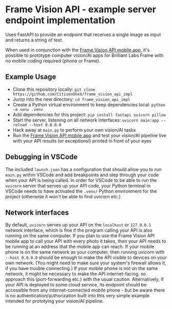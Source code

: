 # Frame Vision API - example server endpoint implementation

Uses FastAPI to provide an endpoint that receives a single image as input and returns a string of text.

When used in conjunction with the [Frame Vision API mobile app](https://github.com/CitizenOneX/frame_vision_api), it's possible to prototype computer vision/AI apps for Brilliant Labs Frame with no mobile coding required (phone or Frame).

## Example Usage
* Clone this repository locally: `git clone https://github.com/CitizenOneX/frame_vision_api_impl`
* Jump into the new directory: `cd frame_vision_api_impl`
* Create a Python virtual environment to keep dependencies local: `python -m venv .venv`
* Add dependencies for this project: `pip install fastapi uvicorn pillow`
* Start the server, listening on all network interfaces: `uvicorn main:app --reload --host 0.0.0.0`
* Hack away at `main.py` to perform your own vision/AI tasks
* Run the [Frame Vision API mobile app](https://github.com/CitizenOneX/frame_vision_api) and test your vision/AI pipeline live with your API results (or exceptions!) printed in front of your eyes

## Debugging in VSCode
The included `launch.json` has a configuration that should allow you to run `main.py` within VSCode and add breakpoints and step through your code when your API is being called. 
In order for VSCode to be able to run the `uvicorn` server that serves up your API code, your Python terminal in VSCode needs to have activated the `.venv/` Python environment for the project (otherwise it won't be able to find uvicorn etc.)

## Network interfaces
By default, `uvicorn` serves up your API on the `localhost` or `127.0.0.1` network interface, which is fine if the program calling your API is also running on the same computer.
If you plan to use the Frame Vision API mobile app to call your API with every photo it takes, then your API needs to be running at an address that the mobile app can reach. 
If your mobile phone is on the same network as your computer, then running uvicorn with `--host 0.0.0.0` should be enough to make the API visible to devices on your own network. (You might need to make sure your system's firewall allows it, if you have trouble connecting.)
If your mobile phone is not on the same network, it might be necessary to make the API internet-facing, so approach this (port-forwarding etc.) with the usual caution.
Alternatively, if your API is deployed to some cloud service, its endpoint should be accessible from any internet-connected mobile phone - but be aware there is no authentication/authorization built into this very simple example intended for prototying your vision/AI pipeline.
